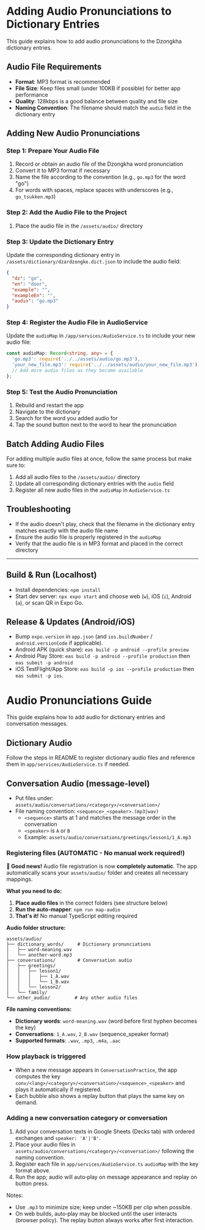 # Adding Audio Pronunciations to Dictionary Entries

This guide explains how to add audio pronunciations to the Dzongkha dictionary entries.

## Audio File Requirements

- **Format**: MP3 format is recommended
- **File Size**: Keep files small (under 100KB if possible) for better app performance
- **Quality**: 128kbps is a good balance between quality and file size
- **Naming Convention**: The filename should match the `audio` field in the dictionary entry

## Adding New Audio Pronunciations

### Step 1: Prepare Your Audio File

1. Record or obtain an audio file of the Dzongkha word pronunciation
2. Convert it to MP3 format if necessary
3. Name the file according to the convention (e.g., `go.mp3` for the word "go")
4. For words with spaces, replace spaces with underscores (e.g., `go_tsukken.mp3`)

### Step 2: Add the Audio File to the Project

1. Place the audio file in the `/assets/audio/` directory

### Step 3: Update the Dictionary Entry

Update the corresponding dictionary entry in `/assets/dictionary/dzardzongke.dict.json` to include the audio field:

```json
{
  "dz": "go",
  "en": "door",
  "example": "",
  "exampleEn": "",
  "audio": "go.mp3"
}
```

### Step 4: Register the Audio File in AudioService

Update the `audioMap` in `/app/services/AudioService.ts` to include your new audio file:

```typescript
const audioMap: Record<string, any> = {
  'go.mp3': require('../../assets/audio/go.mp3'),
  'your_new_file.mp3': require('../../assets/audio/your_new_file.mp3'),
  // Add more audio files as they become available
};
```

### Step 5: Test the Audio Pronunciation

1. Rebuild and restart the app
2. Navigate to the dictionary
3. Search for the word you added audio for
4. Tap the sound button next to the word to hear the pronunciation

## Batch Adding Audio Files

For adding multiple audio files at once, follow the same process but make sure to:

1. Add all audio files to the `/assets/audio/` directory
2. Update all corresponding dictionary entries with the `audio` field
3. Register all new audio files in the `audioMap` in `AudioService.ts`

## Troubleshooting

- If the audio doesn't play, check that the filename in the dictionary entry matches exactly with the audio file name
- Ensure the audio file is properly registered in the `audioMap`
- Verify that the audio file is in MP3 format and placed in the correct directory

---

## Build & Run (Localhost)

- Install dependencies: `npm install`
- Start dev server: `npx expo start` and choose web (`w`), iOS (`i`), Android (`a`), or scan QR in Expo Go.

## Release & Updates (Android/iOS)

- Bump `expo.version` in `app.json` (and `ios.buildNumber` / `android.versionCode` if applicable).
- Android APK (quick share): `eas build -p android --profile preview`
- Android Play Store: `eas build -p android --profile production` then `eas submit -p android`
- iOS TestFlight/App Store: `eas build -p ios --profile production` then `eas submit -p ios`.

# Audio Pronunciations Guide

This guide explains how to add audio for dictionary entries and conversation messages.

## Dictionary Audio

Follow the steps in README to register dictionary audio files and reference them in `app/services/AudioService.ts` if needed.

## Conversation Audio (message-level)

- Put files under: `assets/audio/conversations/<category>/<conversation>/`
- File naming convention: `<sequence>_<speaker>.(mp3|wav)`
  - `<sequence>` starts at 1 and matches the message order in the conversation
  - `<speaker>` is `A` or `B`
  - Example: `assets/audio/conversations/greetings/lesson1/1_A.mp3`

### Registering files (AUTOMATIC - No manual work required!)

**🎉 Good news!** Audio file registration is now **completely automatic**. The app automatically scans your `assets/audio/` folder and creates all necessary mappings.

**What you need to do:**
1. **Place audio files** in the correct folders (see structure below)
2. **Run the auto-mapper**: `npm run map-audio`
3. **That's it!** No manual TypeScript editing required

**Audio folder structure:**
```
assets/audio/
├── dictionary_words/     # Dictionary pronunciations
│   ├── word-meaning.wav
│   └── another-word.mp3
├── conversations/        # Conversation audio
│   ├── greetings/
│   │   ├── lesson1/
│   │   │   ├── 1_A.wav
│   │   │   └── 1_B.wav
│   │   └── lesson2/
│   └── family/
└── other_audio/         # Any other audio files
```

**File naming conventions:**
- **Dictionary words**: `word-meaning.wav` (word before first hyphen becomes the key)
- **Conversations**: `1_A.wav`, `2_B.wav` (sequence_speaker format)
- **Supported formats**: `.wav`, `.mp3`, `.m4a`, `.aac`

### How playback is triggered

- When a new message appears in `ConversationPractice`, the app computes the key
  `conv/<lang>/<category>/<conversation>/<sequence>_<speaker>` and plays it automatically if registered.
- Each bubble also shows a replay button that plays the same key on demand.

### Adding a new conversation category or conversation

1. Add your conversation texts in Google Sheets (Decks tab) with ordered exchanges and `speaker: 'A'|'B'`.
2. Place your audio files in `assets/audio/conversations/<category>/<conversation>/` following the naming convention.
3. Register each file in `app/services/AudioService.ts` `audioMap` with the key format above.
4. Run the app; audio will auto‑play on message appearance and replay on button press.

Notes:
- Use `.mp3` to minimize size; keep under ~150KB per clip when possible.
- On web builds, auto‑play may be blocked until the user interacts (browser policy). The replay button always works after first interaction.
